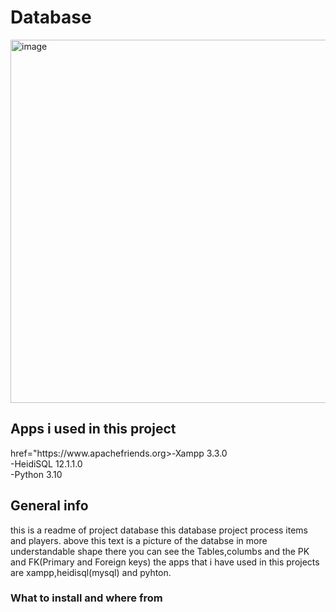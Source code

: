 # Database
<img width="581" alt="image" src="https://user-images.githubusercontent.com/88773240/191476561-c557624c-891d-41b2-99bf-2b5ba6ad6824.png">

<H2>Apps i used in this project</H2>
<A>href="https://www.apachefriends.org>-Xampp 3.3.0</A>       <BR>
-HeidiSQL 12.1.1.0 <BR>
-Python 3.10       <BR>

<H2> General info </H2>

this is a readme of project database this database project process items and players.
above this text is a picture of the databse in more understandable shape there you can see the Tables,columbs and the PK and FK(Primary and Foreign keys)
the apps that i have used in this projects are xampp,heidisql(mysql) and pyhton.

<H3>What to install and where from</H3>



